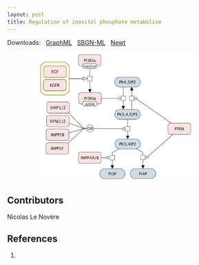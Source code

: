 ```yaml
---
layout: post
title: Regulation of inositol phosphate metabolism
---
```


Downloads: &nbsp; 
[GraphML](../downloads/F009-phosphoinositides.graphml) &nbsp;
[SBGN-ML](../downloads/F009-phosphoinositides_SBGNv02.sbgn) &nbsp;
[Newt](http://web.newteditor.org/?URL=http://metabolismregulation.org/downloads/F009-phosphoinositides_newt.sbgn) &nbsp;
<p align="middle"><a href="/inos/"><img id="image" src="/downloads/F009-phosphoinositides.png" width="360"/></a></p>

## Contributors 

Nicolas Le Novère  

## References

1. 
